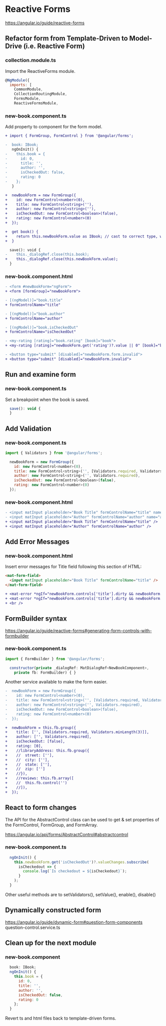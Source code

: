 # Reactive Forms
https://angular.io/guide/reactive-forms

## Refactor form from Template-Driven to Model-Drive (i.e. Reactive Form)

### collection.module.ts
Import the ReactiveForms module.

```javascript
@NgModule({
  imports: [
    CommonModule,
    CollectionRoutingModule,
    FormsModule,
    ReactiveFormsModule,
```
### new-book.component.ts

Add property to component for the form model.

```diff
+ import { FormGroup, FormControl } from '@angular/forms';

-  book: IBook;
   ngOnInit() {
-    this.book = {
-      id: 0,
-      title: '',
-      author: '',
-      isCheckedOut: false,
-      rating: 0
-    };
   }

+  newBookForm = new FormGroup({
+    id: new FormControl<number>(0),
+    title: new FormControl<string>(''),
+    author: new FormControl<string>(''),
+    isCheckedOut: new FormControl<boolean>(false),
+    rating: new FormControl<number>(0)
+  });

+  get book() {
+    return this.newBookForm.value as IBook; // cast to correct type, which cannot be done in the template
+  }
```

```diff
  save(): void {
-    this._dialogRef.close(this.book);
+    this._dialogRef.close(this.newBookForm.value);
  }
```
### new-book.component.html

```diff
- <form #newBookForm="ngForm">
+ <form [formGroup]="newBookForm">
```

```diff
- [(ngModel)]="book.title"
+ formControlName="title"

- [(ngModel)]="book.author"
+ formControlName="author"

- [(ngModel)]="book.isCheckedOut"
+ formControlName="isCheckedOut"

- <my-rating [rating]="book.rating" [book]="book">
+ <my-rating [rating]="newBookForm.get('rating')?.value || 0" [book]="book">

- <button type="submit" [disabled]="newBookForm.form.invalid">
+ <button type="submit" [disabled]="newBookForm.invalid">
```

## Run and examine form

### new-book.component.ts
Set a breakpoint when the book is saved.
```javascript
  save(): void {
  }
```

## Add Validation

### new-book.component.ts
```javascript
import { Validators } from '@angular/forms';

  newBookForm = new FormGroup({
    id: new FormControl<number>(0),
    title: new FormControl<string>('', [Validators.required, Validators.minLength(3)]),
    author: new FormControl<string>('', Validators.required),
    isCheckedOut: new FormControl<boolean>(false),
    rating: new FormControl<number>(0)
  });
```

### new-book.component.html
```diff
- <input matInput placeholder="Book Title" formControlName="title" name="title" required />
- <input matInput placeholder="Author" formControlName="author" name="author" required />
+ <input matInput placeholder="Book Title" formControlName="title" />
+ <input matInput placeholder="Author" formControlName="author" />
```

## Add Error Messages

### new-book.component.html
Insert error messages for Title field following this section of HTML:
```html
<mat-form-field>
  <input matInput placeholder="Book Title" formControlName="title" />
</mat-form-field>
```
```diff
+ <mat-error *ngIf="newBookForm.controls['title'].dirty && newBookForm.controls['title'].errors?.['required']">Title is required</mat-error>
+ <mat-error *ngIf="newBookForm.controls['title'].dirty && newBookForm.controls['title'].hasError('minlength')">Title is too short</mat-error>
+ <br />
```

## FormBuilder syntax
https://angular.io/guide/reactive-forms#generating-form-controls-with-formbuilder

### new-book.component.ts
```javascript
import { FormBuilder } from '@angular/forms';

  constructor(private _dialogRef: MatDialogRef<NewBookComponent>,
    private fb: FormBuilder) { }
```
Another service available to make the form easier.

```diff
-  newBookForm = new FormGroup({
-    id: new FormControl<number>(0),
-    title: new FormControl<string>('', [Validators.required, Validators.minLength(3)]),
-    author: new FormControl<string>('', Validators.required),
-    isCheckedOut: new FormControl<boolean>(false),
-    rating: new FormControl<number>(0)
-  });

+  newBookForm = this.fb.group({
+    title: ['', [Validators.required, Validators.minLength(3)]],
+    author: ['', Validators.required],
+    isCheckedOut: [false],
+    rating: [0],
+    //libraryAddress: this.fb.group({
+    //  street: [''],
+    //  city: [''],
+    //  state: [''],
+    //  zip: ['']
+    //}),
+    //reviews: this.fb.array([
+    //  this.fb.control('')
+    //]),
+  });
```

## React to form changes
The API for the AbstractControl class can be used to get & set properties of the FormControl, FormGroup, and FormArray.

https://angular.io/api/forms/AbstractControl#abstractcontrol

### new-book.component.ts
```javascript
  ngOnInit() {
    this.newBookForm.get('isCheckedOut')?.valueChanges.subscribe(
      isCheckedout => {
        console.log(`Is checkedout = ${isCheckedout}`);
      }
    );
  }
```

Other useful methods are to setValidators(), setValue(), enable(), disable()

## Dynamically constructed form
https://angular.io/guide/dynamic-form#question-form-components
question-control.service.ts

## Clean up for the next module

### new-book.component
```javascript
  book: IBook;
  ngOnInit() {
    this.book = {
      id: 0,
      title: '',
      author: '',
      isCheckedOut: false,
      rating: 0
    };
  }
```

Revert ts and html files back to template-driven forms.
